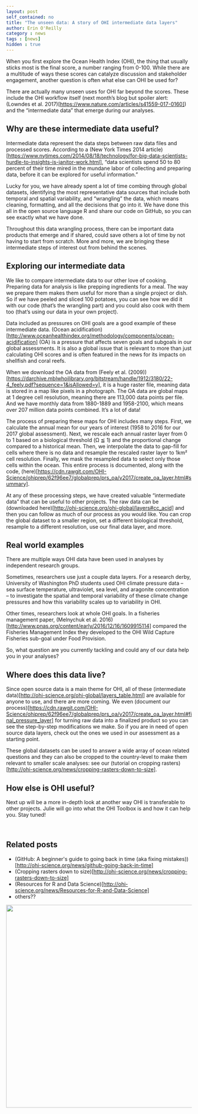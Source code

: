```yaml
---
layout: post
self_contained: no
title: "The unseen data: A story of OHI intermediate data layers"
author: Erin O'Reilly
category : news 
tags : [news]
hidden : true
---
```

When you first explore the Ocean Health Index (OHI), the thing that usually sticks most is the final score, a number ranging from 0-100. While there are a multitude of ways these scores can catalyze discussion and stakeholder engagement, another question is often what else can OHI be used for?

There are actually many unseen uses for OHI far beyond the scores. These include the OHI workflow itself (next month’s blog but spoiler alert: (Lowndes et al. 2017)[https://www.nature.com/articles/s41559-017-0160]) and the “intermediate data” that emerge during our analyses. 

## Why are these intermediate data useful?

Intermediate data represent the data steps between raw data files and processed scores. According to a (New York Times 2014 article)[https://www.nytimes.com/2014/08/18/technology/for-big-data-scientists-hurdle-to-insights-is-janitor-work.html], “data scientists spend 50 to 80 percent of their time mired in the mundane labor of collecting and preparing data, before it can be explored for useful information.” 

Lucky for you, we have already spent a lot of time combing through global datasets, identifying the most representative data sources that include both temporal and spatial variability, and “wrangling” the data, which means cleaning, formatting, and all the decisions that go into it. We have done this all in the open source language R and share our code on GitHub, so you can see exactly what we have done. 

Throughout this data wrangling process, there can be important data products that emerge and if shared, could save others a lot of time by not having to start from scratch. More and more, we are bringing these intermediate steps of interest out from behind the scenes.

## Exploring our intermediate data

We like to compare intermediate data to our other love of cooking. Preparing data for analysis is like prepping ingredients for a meal. The way we prepare them makes them useful for more than a single project or dish. So if we have peeled and sliced 100 potatoes, you can see how we did it with our code (that’s the wrangling part) and you could also cook with them too (that’s using our data in your own project).

Data included as pressures on OHI goals are a good example of these intermediate data. (Ocean acidification)[http://www.oceanhealthindex.org/methodology/components/ocean-acidification] (OA) is a pressure that affects seven goals and subgoals in our global assessments. It is also a global issue that is relevant to more than just calculating OHI scores and is often featured in the news for its impacts on shellfish and coral reefs. 

When we download the OA data from (Feely et al. (2009))[https://darchive.mblwhoilibrary.org/bitstream/handle/1912/3180/22-4_feely.pdf?sequence=1&isAllowed=y], it is a huge raster file, meaning data is stored in a map like pixels in a photograph. The OA data are global maps at 1 degree cell resolution, meaning there are 113,000 data points per file. And we have monthly data from 1880-1889 and 1958-2100, which means over 207 million data points combined. It’s a lot of data!

The process of preparing these maps for OHI includes many steps. First, we calculate the annual mean for our years of interest (1958 to 2016 for our 2017 global assessment). Next, we rescale each annual raster layer from 0 to 1 based on a biological threshold (Ω ≦ 1) and the proportional change compared to a historical mean. Then, we interpolate the data to gap-fill for cells where there is no data and resample the rescaled raster layer to 1km² cell resolution. Finally, we mask the resampled data to select only those cells within the ocean. This entire process is documented, along with the code, (here)[https://cdn.rawgit.com/OHI-Science/ohiprep/62f96ee7/globalprep/prs_oa/v2017/create_oa_layer.html#summary]. 

At any of these processing steps, we have created valuable “intermediate data” that can be useful to other projects. The raw data can be (downloaded here)[http://ohi-science.org/ohi-global/layers#cc_acid] and then you can follow as much of our process as you would like. You can crop the global dataset to a smaller region, set a different biological threshold, resample to a different resolution, use our final data layer, and more. 

## Real world examples

There are multiple ways OHI data have been used in analyses by independent research groups.  

Sometimes, researchers use just a couple data layers. For a research derby, University of Washington PhD students used OHI climate pressure data – sea surface temperature, ultraviolet, sea level, and aragonite concentration – to investigate the spatial and temporal variability of these climate change pressures and how this variability scales up to variability in OHI.

Other times, researchers look at whole OHI goals. In a fisheries management paper, (Melnychuk et al. 2016)[http://www.pnas.org/content/early/2016/12/16/1609915114] compared the Fisheries Management Index they developed to the OHI Wild Capture Fisheries sub-goal under Food Provision. 

So, what question are you currently tackling and could any of our data help you in your analyses?

## Where does this data live?

Since open source data is a main theme for OHI, all of these (intermediate data)[http://ohi-science.org/ohi-global/layers_table.html] are available for anyone to use, and there are more coming. We even (document our process)[https://cdn.rawgit.com/OHI-Science/ohiprep/62f96ee7/globalprep/prs_oa/v2017/create_oa_layer.html#final_pressure_layer] for turning raw data into a finalized product so you can see the step-by-step modifications we make. So if you are in need of open source data layers, check out the ones we used in our assessment as a starting point. 

These global datasets can be used to answer a wide array of ocean related questions and they can also be cropped to the country-level to make them relevant to smaller scale analyses: see our (tutorial on cropping rasters)[http://ohi-science.org/news/cropping-rasters-down-to-size].

## How else is OHI useful?

Next up will be a more in-depth look at another way OHI is transferable to other projects. Julie will go into what the OHI Toolbox is and how it can help you. Stay tuned!

<br>

## Related posts

- (GitHub: A beginner's guide to going back in time (aka fixing mistakes))[http://ohi-science.org/news/github-going-back-in-time]
- (Cropping rasters down to size)[http://ohi-science.org/news/cropping-rasters-down-to-size]
- (Resources for R and Data Science)[http://ohi-science.org/news/Resources-for-R-and-Data-Science]
- others??


<center><img src="../assets/blog_images/FILENAME" width="550px"><br/>
